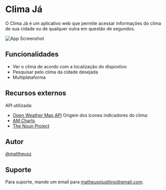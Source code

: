 # Clima Já
O Clima Já é um aplicativo web que permite acessar informações do clima de sua cidade ou de qualquer outra em questão de segundos.

![App Screenshot](https://i.postimg.cc/FzyV1PfY/clima-ja-screenshot.png)

## Funcionalidades

- Ver o clima de acordo com a localização do dispostivo
- Pesquisar pelo clima da cidade desejada
- Multiplataforma

## Recursos externos

API utilizada:
- [Open Weather Map API](https://awesomeopensource.com/project/elangosundar/awesome-README-templates)
Origem dos ícones indicadores do clima:
- [AM Charts](https://www.amcharts.com/free-animated-svg-weather-icons/)
- [The Noun Project](https://thenounproject.com/icon/haze-4118985/)

## Autor

[@mattheusz](https://github.com/mattheusz)


## Suporte

Para suporte, mande um email para matheussjusttino@gmail.com.

